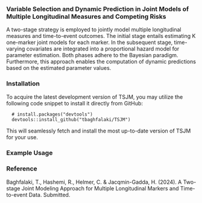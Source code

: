 ### Variable Selection and Dynamic Prediction in Joint Models of Multiple Longitudinal Measures and Competing Risks
A two-stage strategy is employed to jointly model multiple longitudinal measures and time-to-event outcomes. The initial stage entails estimating K one-marker joint models for each marker. In the subsequent stage, time-varying covariates are integrated into a proportional hazard model for parameter estimation. Both phases adhere to the Bayesian paradigm. Furthermore, this approach enables the computation of dynamic predictions based on the estimated parameter values.

### Installation
To acquire the latest development version of TSJM, you may utilize the following code snippet to install it directly from GitHub:

```
  # install.packages("devtools")
  devtools::install_github("tbaghfalaki/TSJM")
```
This will seamlessly fetch and install the most up-to-date version of TSJM for your use.

### Example Usage






### Reference 
Baghfalaki, T., Hashemi, R., Helmer, C. & Jacqmin-Gadda, H. (2024). A Two-stage Joint Modeling Approach for Multiple Longitudinal Markers and Time-to-event Data. Submitted.
